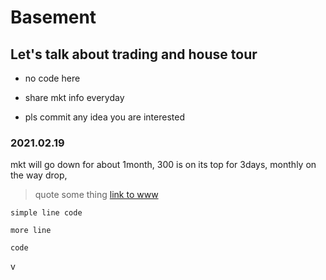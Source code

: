 # Basement
## Let's talk about trading and house tour
- no code here
+ share mkt info everyday
* pls commit any idea you are interested

### 2021.02.19

mkt will go down for about 1month,
300 is on its top for 3days,
monthly on the way drop,

> quote some thing
[link to www](www.baidu.com)

`simple line code`
```
more line

code
```

v
